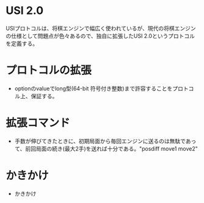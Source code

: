 ﻿
# USI 2.0

USIプロトコルは、将棋エンジンで幅広く使われているが、現代の将棋エンジンの仕様として問題点が色々あるので、独自に拡張したUSI 2.0というプロトコルを定義する。

# プロトコルの拡張

- optionのvalueでlong型(64-bit 符号付き整数)まで許容することをプロトコル上、保証する。

# 拡張コマンド

- 手数が伸びてきたときに、初期局面から毎回エンジンに送るのは無駄であって、前回局面の続き(最大2手)を送れば十分である。"posdiff move1 move2"

# かきかけ

- かきかけ

